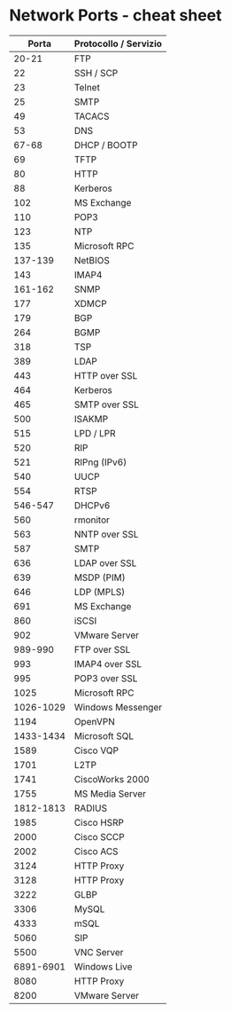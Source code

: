 # Network Ports - cheat sheet

| Porta       | Protocollo / Servizio          |
|-------------|-------------------------------|
| 20-21       | FTP                           |
| 22          | SSH / SCP                     |
| 23          | Telnet                        |
| 25          | SMTP                          |
| 49          | TACACS                        |
| 53          | DNS                           |
| 67-68       | DHCP / BOOTP                  |
| 69          | TFTP                          |
| 80          | HTTP                          |
| 88          | Kerberos                      |
| 102         | MS Exchange                   |
| 110         | POP3                          |
| 123         | NTP                           |
| 135         | Microsoft RPC                 |
| 137-139     | NetBIOS                       |
| 143         | IMAP4                         |
| 161-162     | SNMP                          |
| 177         | XDMCP                         |
| 179         | BGP                           |
| 264         | BGMP                          |
| 318         | TSP                           |
| 389         | LDAP                          |
| 443         | HTTP over SSL                 |
| 464         | Kerberos                      |
| 465         | SMTP over SSL                 |
| 500         | ISAKMP                        |
| 515         | LPD / LPR                     |
| 520         | RIP                           |
| 521         | RIPng (IPv6)                  |
| 540         | UUCP                          |
| 554         | RTSP                          |
| 546-547     | DHCPv6                        |
| 560         | rmonitor                      |
| 563         | NNTP over SSL                 |
| 587         | SMTP                          |
| 636         | LDAP over SSL                 |
| 639         | MSDP (PIM)                    |
| 646         | LDP (MPLS)                    |
| 691         | MS Exchange                   |
| 860         | iSCSI                         |
| 902         | VMware Server                 |
| 989-990     | FTP over SSL                  |
| 993         | IMAP4 over SSL                |
| 995         | POP3 over SSL                 |
| 1025        | Microsoft RPC                 |
| 1026-1029   | Windows Messenger             |
| 1194        | OpenVPN                       |
| 1433-1434   | Microsoft SQL                 |
| 1589        | Cisco VQP                     |
| 1701        | L2TP                          |
| 1741        | CiscoWorks 2000              |
| 1755        | MS Media Server               |
| 1812-1813   | RADIUS                        |
| 1985        | Cisco HSRP                    |
| 2000        | Cisco SCCP                    |
| 2002        | Cisco ACS                     |
| 3124        | HTTP Proxy                    |
| 3128        | HTTP Proxy                    |
| 3222        | GLBP                          |
| 3306        | MySQL                         |
| 4333        | mSQL                          |
| 5060        | SIP                           |
| 5500        | VNC Server                    |
| 6891-6901   | Windows Live                  |
| 8080        | HTTP Proxy                    |
| 8200        | VMware Server                 |
